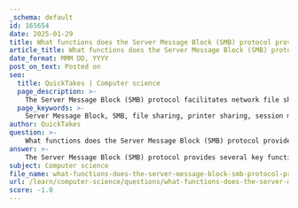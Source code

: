 ```yaml
---
_schema: default
id: 165654
date: 2025-01-29
title: What functions does the Server Message Block (SMB) protocol provide?
article_title: What functions does the Server Message Block (SMB) protocol provide?
date_format: MMM DD, YYYY
post_on_text: Posted on
seo:
  title: QuickTakes | Computer science
  page_description: >-
    The Server Message Block (SMB) protocol facilitates network file sharing and resource management, offering functions such as file and printer sharing, session management, access control, and inter-device message communication.
  page_keywords: >-
    Server Message Block, SMB, file sharing, printer sharing, session management, access control, message communication, long-term connections, data types, network protocols
author: QuickTakes
question: >-
    What functions does the Server Message Block (SMB) protocol provide?
answer: >-
    The Server Message Block (SMB) protocol provides several key functions that facilitate network file sharing and resource management. Here are the primary functions of SMB:\n\n1. **File and Printer Sharing**: SMB allows applications to read and write files on remote servers, enabling users to access files as if they were local. It also supports sharing printers over the network, allowing multiple users to send print jobs to a shared printer.\n\n2. **Session Management**: SMB manages sessions between clients and servers. It can start, authenticate, and terminate sessions, ensuring secure and controlled access to shared resources.\n\n3. **Access Control**: The protocol controls access to files and printers, allowing administrators to set permissions and manage who can read, write, or execute files on the server.\n\n4. **Message Communication**: SMB enables applications to send and receive messages between devices on the network. This feature supports various application-level communications beyond just file sharing.\n\n5. **Long-term Connections**: SMB establishes long-term connections between clients and servers, which helps in maintaining stateful sessions and reduces the overhead of repeatedly establishing connections for each request.\n\n6. **Support for Various Data Types**: SMB can handle different types of data, including files, directories, and other resources, making it versatile for various applications.\n\n7. **Integration with Other Protocols**: SMB can work alongside other protocols, such as NetBIOS, to enhance its functionality in local area networks (LANs).\n\nSMB is widely used in Windows environments, but it is also supported on other operating systems, making it a crucial protocol for network resource management and file sharing across diverse platforms.
subject: Computer science
file_name: what-functions-does-the-server-message-block-smb-protocol-provide.md
url: /learn/computer-science/questions/what-functions-does-the-server-message-block-smb-protocol-provide
score: -1.0
---
```


&nbsp;